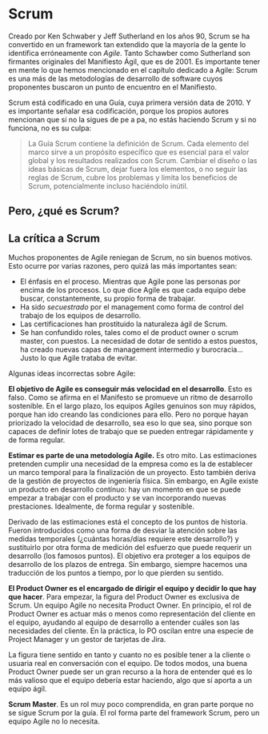 # Scrum

Creado por Ken Schwaber y Jeff Sutherland en los años 90, Scrum se ha convertido en un framework tan extendido que la mayoría de la gente lo identifica erróneamente con _Agile_. Tanto Schawber como Sutherland son firmantes originales del Manifiesto Ágil, que es de 2001. Es importante tener en mente lo que hemos mencionado en el capítulo dedicado a Agile: Scrum es una más de las metodologías de desarrollo de software cuyos proponentes buscaron un punto de encuentro en el Manifiesto.

Scrum está codificado en una Guía, cuya primera versión data de 2010. Y es importante señalar esa codificación, porque los propios autores mencionan que si no la sigues de pe a pa, no estás haciendo Scrum y si no funciona, no es su culpa:

> La Guía Scrum contiene la definición de Scrum. Cada elemento del marco sirve a un propósito específico que es esencial para el valor global y los resultados realizados con Scrum. Cambiar el diseño o las ideas básicas de Scrum, dejar fuera los elementos, o no seguir las reglas de Scrum, cubre los problemas y limita los beneficios de Scrum, potencialmente incluso haciéndolo inútil.


## Pero, ¿qué es Scrum?



## La crítica a Scrum

Muchos proponentes de Agile reniegan de Scrum, no sin buenos motivos. Esto ocurre por varias razones, pero quizá las más importantes sean:

* El énfasis en el proceso. Mientras que Agile pone las personas por encima de los procesos. Lo que dice Agile es que cada equipo debe buscar, constantemente, su propio forma de trabajar.
* Ha sido _secuestrado_ por el management como forma de control del trabajo de los equipos de desarrollo.
* Las certificaciones han prostituido la naturaleza ágil de Scrum.
* Se han confundido roles, tales como el de product owner o scrum master, con puestos. La necesidad de dotar de sentido a estos puestos, ha creado nuevas capas de management intermedio y burocracia... Justo lo que Agile trataba de evitar.






Algunas ideas incorrectas sobre Agile:

**El objetivo de Agile es conseguir más velocidad en el desarrollo**. Esto es falso. Como se afirma en el Manifesto se promueve un ritmo de desarrollo sostenible. En el largo plazo, los equipos Agiles genuinos son muy rápidos, porque han ido creando las condiciones para ello. Pero no porque hayan priorizado la velocidad de desarrollo, sea eso lo que sea, sino porque son capaces de definir lotes de trabajo que se pueden entregar rápidamente y de forma regular.

**Estimar es parte de una metodología Agile.** Es otro mito. Las estimaciones pretenden cumplir una necesidad de la empresa como es la de establecer un marco temporal para la finalización de un proyecto. Esto también deriva de la gestión de proyectos de ingeniería física. Sin embargo, en Agile existe un producto en desarrollo contínuo: hay un momento en que se puede empezar a trabajar con el producto y se van incorporando nuevas prestaciones. Idealmente, de forma regular y sostenible.

Derivado de las estimaciones está el concepto de los puntos de historia. Fueron introducidos como una forma de desviar la atención sobre las medidas temporales (¿cuántas horas/días requiere este desarrollo?) y sustituirlo por otra forma de medición del esfuerzo que puede requerir un desarrollo (los famosos puntos). El objetivo era proteger a los equipos de desarrollo de los plazos de entrega. Sin embargo, siempre hacemos una traducción de los puntos a tiempo, por lo que pierden su sentido.

**El Product Owner es el encargado de dirigir el equipo y decidir lo que hay que hacer**. Para empezar, la figura del Product Owner es exclusiva de Scrum. Un equipo Agile no necesita Product Owner. En principio, el rol de Product Owner es actuar más o menos como representación del cliente en el equipo, ayudando al equipo de desarrollo a entender cuáles son las necesidades del cliente. En la práctica, lo PO oscilan entre una especie de Project Manager y un gestor de tarjetas de Jira.

La figura tiene sentido en tanto y cuanto no es posible tener a la cliente o usuaria real en conversación con el equipo. De todos modos, una buena Product Owner puede ser un gran recurso a la hora de entender qué es lo más valioso que el equipo debería estar haciendo, algo que sí aporta a un equipo ágil.

**Scrum Master**. Es un rol muy poco comprendida, en gran parte porque no se sigue Scrum por la guía. El rol forma parte del framework Scrum, pero un equipo Agile no lo necesita. 

